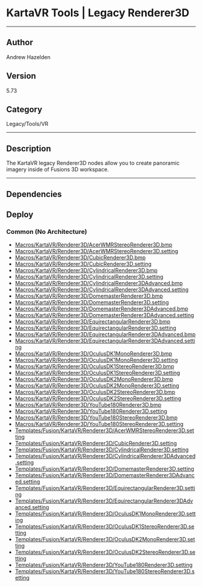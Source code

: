 # KartaVR Tools | Legacy Renderer3D
___

## Author
Andrew Hazelden

## Version
5.73

## Category
Legacy/Tools/VR

___

## Description
<p>The KartaVR legacy Renderer3D nodes allow you to create panoramic imagery inside of Fusions 3D workspace.</p>

___

## Dependencies

## Deploy

### Common (No Architecture)

<ul>
<li><a href="https://gitlab.com/WeSuckLess/Reactor/-/blob/master/Atoms/com.AndrewHazelden.KartaVR.Tools.Renderer3D/Macros/KartaVR/Renderer3D/AcerWMRStereoRenderer3D.bmp?ref_type=heads">Macros/KartaVR/Renderer3D/AcerWMRStereoRenderer3D.bmp</a></li>
<li><a href="https://gitlab.com/WeSuckLess/Reactor/-/blob/master/Atoms/com.AndrewHazelden.KartaVR.Tools.Renderer3D/Macros/KartaVR/Renderer3D/AcerWMRStereoRenderer3D.setting?ref_type=heads">Macros/KartaVR/Renderer3D/AcerWMRStereoRenderer3D.setting</a></li>
<li><a href="https://gitlab.com/WeSuckLess/Reactor/-/blob/master/Atoms/com.AndrewHazelden.KartaVR.Tools.Renderer3D/Macros/KartaVR/Renderer3D/CubicRenderer3D.bmp?ref_type=heads">Macros/KartaVR/Renderer3D/CubicRenderer3D.bmp</a></li>
<li><a href="https://gitlab.com/WeSuckLess/Reactor/-/blob/master/Atoms/com.AndrewHazelden.KartaVR.Tools.Renderer3D/Macros/KartaVR/Renderer3D/CubicRenderer3D.setting?ref_type=heads">Macros/KartaVR/Renderer3D/CubicRenderer3D.setting</a></li>
<li><a href="https://gitlab.com/WeSuckLess/Reactor/-/blob/master/Atoms/com.AndrewHazelden.KartaVR.Tools.Renderer3D/Macros/KartaVR/Renderer3D/CylindricalRenderer3D.bmp?ref_type=heads">Macros/KartaVR/Renderer3D/CylindricalRenderer3D.bmp</a></li>
<li><a href="https://gitlab.com/WeSuckLess/Reactor/-/blob/master/Atoms/com.AndrewHazelden.KartaVR.Tools.Renderer3D/Macros/KartaVR/Renderer3D/CylindricalRenderer3D.setting?ref_type=heads">Macros/KartaVR/Renderer3D/CylindricalRenderer3D.setting</a></li>
<li><a href="https://gitlab.com/WeSuckLess/Reactor/-/blob/master/Atoms/com.AndrewHazelden.KartaVR.Tools.Renderer3D/Macros/KartaVR/Renderer3D/CylindricalRenderer3DAdvanced.bmp?ref_type=heads">Macros/KartaVR/Renderer3D/CylindricalRenderer3DAdvanced.bmp</a></li>
<li><a href="https://gitlab.com/WeSuckLess/Reactor/-/blob/master/Atoms/com.AndrewHazelden.KartaVR.Tools.Renderer3D/Macros/KartaVR/Renderer3D/CylindricalRenderer3DAdvanced.setting?ref_type=heads">Macros/KartaVR/Renderer3D/CylindricalRenderer3DAdvanced.setting</a></li>
<li><a href="https://gitlab.com/WeSuckLess/Reactor/-/blob/master/Atoms/com.AndrewHazelden.KartaVR.Tools.Renderer3D/Macros/KartaVR/Renderer3D/DomemasterRenderer3D.bmp?ref_type=heads">Macros/KartaVR/Renderer3D/DomemasterRenderer3D.bmp</a></li>
<li><a href="https://gitlab.com/WeSuckLess/Reactor/-/blob/master/Atoms/com.AndrewHazelden.KartaVR.Tools.Renderer3D/Macros/KartaVR/Renderer3D/DomemasterRenderer3D.setting?ref_type=heads">Macros/KartaVR/Renderer3D/DomemasterRenderer3D.setting</a></li>
<li><a href="https://gitlab.com/WeSuckLess/Reactor/-/blob/master/Atoms/com.AndrewHazelden.KartaVR.Tools.Renderer3D/Macros/KartaVR/Renderer3D/DomemasterRenderer3DAdvanced.bmp?ref_type=heads">Macros/KartaVR/Renderer3D/DomemasterRenderer3DAdvanced.bmp</a></li>
<li><a href="https://gitlab.com/WeSuckLess/Reactor/-/blob/master/Atoms/com.AndrewHazelden.KartaVR.Tools.Renderer3D/Macros/KartaVR/Renderer3D/DomemasterRenderer3DAdvanced.setting?ref_type=heads">Macros/KartaVR/Renderer3D/DomemasterRenderer3DAdvanced.setting</a></li>
<li><a href="https://gitlab.com/WeSuckLess/Reactor/-/blob/master/Atoms/com.AndrewHazelden.KartaVR.Tools.Renderer3D/Macros/KartaVR/Renderer3D/EquirectangularRenderer3D.bmp?ref_type=heads">Macros/KartaVR/Renderer3D/EquirectangularRenderer3D.bmp</a></li>
<li><a href="https://gitlab.com/WeSuckLess/Reactor/-/blob/master/Atoms/com.AndrewHazelden.KartaVR.Tools.Renderer3D/Macros/KartaVR/Renderer3D/EquirectangularRenderer3D.setting?ref_type=heads">Macros/KartaVR/Renderer3D/EquirectangularRenderer3D.setting</a></li>
<li><a href="https://gitlab.com/WeSuckLess/Reactor/-/blob/master/Atoms/com.AndrewHazelden.KartaVR.Tools.Renderer3D/Macros/KartaVR/Renderer3D/EquirectangularRenderer3DAdvanced.bmp?ref_type=heads">Macros/KartaVR/Renderer3D/EquirectangularRenderer3DAdvanced.bmp</a></li>
<li><a href="https://gitlab.com/WeSuckLess/Reactor/-/blob/master/Atoms/com.AndrewHazelden.KartaVR.Tools.Renderer3D/Macros/KartaVR/Renderer3D/EquirectangularRenderer3DAdvanced.setting?ref_type=heads">Macros/KartaVR/Renderer3D/EquirectangularRenderer3DAdvanced.setting</a></li>
<li><a href="https://gitlab.com/WeSuckLess/Reactor/-/blob/master/Atoms/com.AndrewHazelden.KartaVR.Tools.Renderer3D/Macros/KartaVR/Renderer3D/OculusDK1MonoRenderer3D.bmp?ref_type=heads">Macros/KartaVR/Renderer3D/OculusDK1MonoRenderer3D.bmp</a></li>
<li><a href="https://gitlab.com/WeSuckLess/Reactor/-/blob/master/Atoms/com.AndrewHazelden.KartaVR.Tools.Renderer3D/Macros/KartaVR/Renderer3D/OculusDK1MonoRenderer3D.setting?ref_type=heads">Macros/KartaVR/Renderer3D/OculusDK1MonoRenderer3D.setting</a></li>
<li><a href="https://gitlab.com/WeSuckLess/Reactor/-/blob/master/Atoms/com.AndrewHazelden.KartaVR.Tools.Renderer3D/Macros/KartaVR/Renderer3D/OculusDK1StereoRenderer3D.bmp?ref_type=heads">Macros/KartaVR/Renderer3D/OculusDK1StereoRenderer3D.bmp</a></li>
<li><a href="https://gitlab.com/WeSuckLess/Reactor/-/blob/master/Atoms/com.AndrewHazelden.KartaVR.Tools.Renderer3D/Macros/KartaVR/Renderer3D/OculusDK1StereoRenderer3D.setting?ref_type=heads">Macros/KartaVR/Renderer3D/OculusDK1StereoRenderer3D.setting</a></li>
<li><a href="https://gitlab.com/WeSuckLess/Reactor/-/blob/master/Atoms/com.AndrewHazelden.KartaVR.Tools.Renderer3D/Macros/KartaVR/Renderer3D/OculusDK2MonoRenderer3D.bmp?ref_type=heads">Macros/KartaVR/Renderer3D/OculusDK2MonoRenderer3D.bmp</a></li>
<li><a href="https://gitlab.com/WeSuckLess/Reactor/-/blob/master/Atoms/com.AndrewHazelden.KartaVR.Tools.Renderer3D/Macros/KartaVR/Renderer3D/OculusDK2MonoRenderer3D.setting?ref_type=heads">Macros/KartaVR/Renderer3D/OculusDK2MonoRenderer3D.setting</a></li>
<li><a href="https://gitlab.com/WeSuckLess/Reactor/-/blob/master/Atoms/com.AndrewHazelden.KartaVR.Tools.Renderer3D/Macros/KartaVR/Renderer3D/OculusDK2StereoRenderer3D.bmp?ref_type=heads">Macros/KartaVR/Renderer3D/OculusDK2StereoRenderer3D.bmp</a></li>
<li><a href="https://gitlab.com/WeSuckLess/Reactor/-/blob/master/Atoms/com.AndrewHazelden.KartaVR.Tools.Renderer3D/Macros/KartaVR/Renderer3D/OculusDK2StereoRenderer3D.setting?ref_type=heads">Macros/KartaVR/Renderer3D/OculusDK2StereoRenderer3D.setting</a></li>
<li><a href="https://gitlab.com/WeSuckLess/Reactor/-/blob/master/Atoms/com.AndrewHazelden.KartaVR.Tools.Renderer3D/Macros/KartaVR/Renderer3D/YouTube180Renderer3D.bmp?ref_type=heads">Macros/KartaVR/Renderer3D/YouTube180Renderer3D.bmp</a></li>
<li><a href="https://gitlab.com/WeSuckLess/Reactor/-/blob/master/Atoms/com.AndrewHazelden.KartaVR.Tools.Renderer3D/Macros/KartaVR/Renderer3D/YouTube180Renderer3D.setting?ref_type=heads">Macros/KartaVR/Renderer3D/YouTube180Renderer3D.setting</a></li>
<li><a href="https://gitlab.com/WeSuckLess/Reactor/-/blob/master/Atoms/com.AndrewHazelden.KartaVR.Tools.Renderer3D/Macros/KartaVR/Renderer3D/YouTube180StereoRenderer3D.bmp?ref_type=heads">Macros/KartaVR/Renderer3D/YouTube180StereoRenderer3D.bmp</a></li>
<li><a href="https://gitlab.com/WeSuckLess/Reactor/-/blob/master/Atoms/com.AndrewHazelden.KartaVR.Tools.Renderer3D/Macros/KartaVR/Renderer3D/YouTube180StereoRenderer3D.setting?ref_type=heads">Macros/KartaVR/Renderer3D/YouTube180StereoRenderer3D.setting</a></li>
<li><a href="https://gitlab.com/WeSuckLess/Reactor/-/blob/master/Atoms/com.AndrewHazelden.KartaVR.Tools.Renderer3D/Templates/Fusion/KartaVR/Renderer3D/AcerWMRStereoRenderer3D.setting?ref_type=heads">Templates/Fusion/KartaVR/Renderer3D/AcerWMRStereoRenderer3D.setting</a></li>
<li><a href="https://gitlab.com/WeSuckLess/Reactor/-/blob/master/Atoms/com.AndrewHazelden.KartaVR.Tools.Renderer3D/Templates/Fusion/KartaVR/Renderer3D/CubicRenderer3D.setting?ref_type=heads">Templates/Fusion/KartaVR/Renderer3D/CubicRenderer3D.setting</a></li>
<li><a href="https://gitlab.com/WeSuckLess/Reactor/-/blob/master/Atoms/com.AndrewHazelden.KartaVR.Tools.Renderer3D/Templates/Fusion/KartaVR/Renderer3D/CylindricalRenderer3D.setting?ref_type=heads">Templates/Fusion/KartaVR/Renderer3D/CylindricalRenderer3D.setting</a></li>
<li><a href="https://gitlab.com/WeSuckLess/Reactor/-/blob/master/Atoms/com.AndrewHazelden.KartaVR.Tools.Renderer3D/Templates/Fusion/KartaVR/Renderer3D/CylindricalRenderer3DAdvanced.setting?ref_type=heads">Templates/Fusion/KartaVR/Renderer3D/CylindricalRenderer3DAdvanced.setting</a></li>
<li><a href="https://gitlab.com/WeSuckLess/Reactor/-/blob/master/Atoms/com.AndrewHazelden.KartaVR.Tools.Renderer3D/Templates/Fusion/KartaVR/Renderer3D/DomemasterRenderer3D.setting?ref_type=heads">Templates/Fusion/KartaVR/Renderer3D/DomemasterRenderer3D.setting</a></li>
<li><a href="https://gitlab.com/WeSuckLess/Reactor/-/blob/master/Atoms/com.AndrewHazelden.KartaVR.Tools.Renderer3D/Templates/Fusion/KartaVR/Renderer3D/DomemasterRenderer3DAdvanced.setting?ref_type=heads">Templates/Fusion/KartaVR/Renderer3D/DomemasterRenderer3DAdvanced.setting</a></li>
<li><a href="https://gitlab.com/WeSuckLess/Reactor/-/blob/master/Atoms/com.AndrewHazelden.KartaVR.Tools.Renderer3D/Templates/Fusion/KartaVR/Renderer3D/EquirectangularRenderer3D.setting?ref_type=heads">Templates/Fusion/KartaVR/Renderer3D/EquirectangularRenderer3D.setting</a></li>
<li><a href="https://gitlab.com/WeSuckLess/Reactor/-/blob/master/Atoms/com.AndrewHazelden.KartaVR.Tools.Renderer3D/Templates/Fusion/KartaVR/Renderer3D/EquirectangularRenderer3DAdvanced.setting?ref_type=heads">Templates/Fusion/KartaVR/Renderer3D/EquirectangularRenderer3DAdvanced.setting</a></li>
<li><a href="https://gitlab.com/WeSuckLess/Reactor/-/blob/master/Atoms/com.AndrewHazelden.KartaVR.Tools.Renderer3D/Templates/Fusion/KartaVR/Renderer3D/OculusDK1MonoRenderer3D.setting?ref_type=heads">Templates/Fusion/KartaVR/Renderer3D/OculusDK1MonoRenderer3D.setting</a></li>
<li><a href="https://gitlab.com/WeSuckLess/Reactor/-/blob/master/Atoms/com.AndrewHazelden.KartaVR.Tools.Renderer3D/Templates/Fusion/KartaVR/Renderer3D/OculusDK1StereoRenderer3D.setting?ref_type=heads">Templates/Fusion/KartaVR/Renderer3D/OculusDK1StereoRenderer3D.setting</a></li>
<li><a href="https://gitlab.com/WeSuckLess/Reactor/-/blob/master/Atoms/com.AndrewHazelden.KartaVR.Tools.Renderer3D/Templates/Fusion/KartaVR/Renderer3D/OculusDK2MonoRenderer3D.setting?ref_type=heads">Templates/Fusion/KartaVR/Renderer3D/OculusDK2MonoRenderer3D.setting</a></li>
<li><a href="https://gitlab.com/WeSuckLess/Reactor/-/blob/master/Atoms/com.AndrewHazelden.KartaVR.Tools.Renderer3D/Templates/Fusion/KartaVR/Renderer3D/OculusDK2StereoRenderer3D.setting?ref_type=heads">Templates/Fusion/KartaVR/Renderer3D/OculusDK2StereoRenderer3D.setting</a></li>
<li><a href="https://gitlab.com/WeSuckLess/Reactor/-/blob/master/Atoms/com.AndrewHazelden.KartaVR.Tools.Renderer3D/Templates/Fusion/KartaVR/Renderer3D/YouTube180Renderer3D.setting?ref_type=heads">Templates/Fusion/KartaVR/Renderer3D/YouTube180Renderer3D.setting</a></li>
<li><a href="https://gitlab.com/WeSuckLess/Reactor/-/blob/master/Atoms/com.AndrewHazelden.KartaVR.Tools.Renderer3D/Templates/Fusion/KartaVR/Renderer3D/YouTube180StereoRenderer3D.setting?ref_type=heads">Templates/Fusion/KartaVR/Renderer3D/YouTube180StereoRenderer3D.setting</a></li>
</ul>
